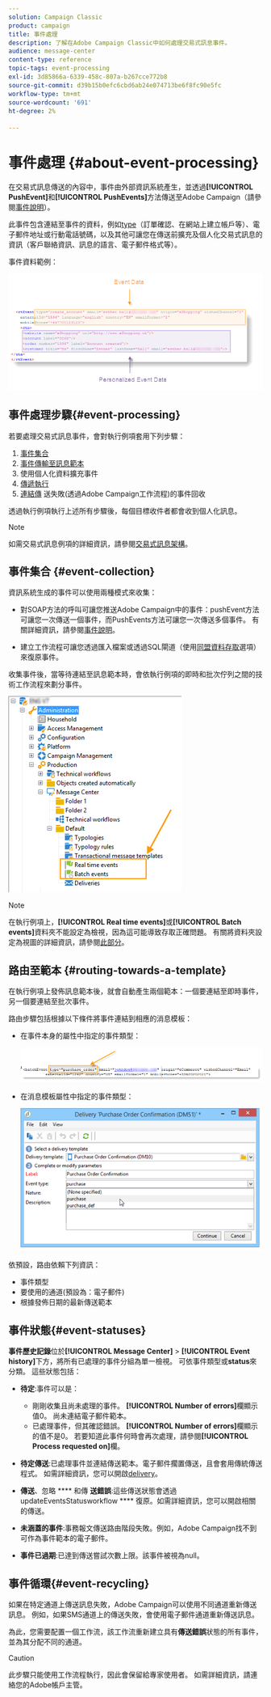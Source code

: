 ```yaml
---
solution: Campaign Classic
product: campaign
title: 事件處理
description: 了解在Adobe Campaign Classic中如何處理交易式訊息事件。
audience: message-center
content-type: reference
topic-tags: event-processing
exl-id: 3d85866a-6339-458c-807a-b267cce772b8
source-git-commit: d39b15b0efc6cbd6ab24e074713be6f8fc90e5fc
workflow-type: tm+mt
source-wordcount: '691'
ht-degree: 2%

---
```


# 事件處理 {#about-event-processing}

在交易式訊息傳送的內容中，事件由外部資訊系統產生，並透過&#x200B;**[!UICONTROL PushEvent]**&#x200B;和&#x200B;**[!UICONTROL PushEvents]**&#x200B;方法傳送至Adobe Campaign（請參閱[事件說明](../../message-center/using/event-description.md)）。

此事件包含連結至事件的資料，例如[type](../../message-center/using/creating-event-types.md)（訂單確認、在網站上建立帳戶等）、電子郵件地址或行動電話號碼，以及其他可讓您在傳送前擴充及個人化交易式訊息的資訊（客戶聯絡資訊、訊息的語言、電子郵件格式等）。

事件資料範例：

![](assets/messagecenter_events_request_001.png)
## 事件處理步驟{#event-processing}

若要處理交易式訊息事件，會對執行例項套用下列步驟：

1. [事件集合](#event-collection)
1. [事件傳輸至訊息範本](#routing-towards-a-template)
1. 使用個人化資料擴充事件
1. [傳遞執行](../../message-center/using/delivery-execution.md)
1. [連結傳](#event-recycling) 送失敗(透過Adobe Campaign工作流程)的事件回收

透過執行例項執行上述所有步驟後，每個目標收件者都會收到個人化訊息。

>[!NOTE]
>
>如需交易式訊息例項的詳細資訊，請參閱[交易式訊息架構](../../message-center/using/transactional-messaging-architecture.md)。


## 事件集合 {#event-collection}

資訊系統生成的事件可以使用兩種模式來收集：

* 對SOAP方法的呼叫可讓您推送Adobe Campaign中的事件：pushEvent方法可讓您一次傳送一個事件，而PushEvents方法可讓您一次傳送多個事件。 有關詳細資訊，請參閱[事件說明](../../message-center/using/event-description.md)。

* 建立工作流程可讓您透過匯入檔案或透過SQL閘道（使用[同盟資料存取](../../installation/using/about-fda.md)選項）來復原事件。

收集事件後，當等待連結至訊息範本時，會依執行例項的即時和批次佇列之間的技術工作流程來劃分事件。

![](assets/messagecenter_events_queues_001.png)

>[!NOTE]
>
>在執行例項上，**[!UICONTROL Real time events]**&#x200B;或&#x200B;**[!UICONTROL Batch events]**&#x200B;資料夾不能設定為檢視，因為這可能導致存取正確問題。 有關將資料夾設定為視圖的詳細資訊，請參閱[此部分](../../platform/using/access-management-folders.md)。

## 路由至範本 {#routing-towards-a-template}

在執行例項上發佈訊息範本後，就會自動產生兩個範本：一個要連結至即時事件，另一個要連結至批次事件。

路由步驟包括根據以下條件將事件連結到相應的消息模板：

* 在事件本身的屬性中指定的事件類型：

   ![](assets/messagecenter_event_type_001.png)

* 在消息模板屬性中指定的事件類型：

   ![](assets/messagecenter_event_type_002.png)

依預設，路由依賴下列資訊：

* 事件類型
* 要使用的通道(預設為：電子郵件)
* 根據發佈日期的最新傳送範本

## 事件狀態{#event-statuses}

**事件歷史記錄**&#x200B;位於&#x200B;**[!UICONTROL Message Center]** > **[!UICONTROL Event history]**&#x200B;下方，將所有已處理的事件分組為單一檢視。 可依事件類型或&#x200B;**status**&#x200B;來分類。 這些狀態包括：

* **待定**:事件可以是：

   * 剛剛收集且尚未處理的事件。 **[!UICONTROL Number of errors]**&#x200B;欄顯示值0。 尚未連結電子郵件範本。
   * 已處理事件，但其確認錯誤。 **[!UICONTROL Number of errors]**&#x200B;欄顯示的值不是0。 若要知道此事件何時會再次處理，請參閱&#x200B;**[!UICONTROL Process requested on]**&#x200B;欄。

* **待定傳送**:已處理事件並連結傳送範本。電子郵件擱置傳送，且會套用傳統傳送程式。 如需詳細資訊，您可以開啟[delivery](../../delivery/using/about-message-tracking.md)。
* **傳送**、忽略 **** 和傳 **送錯誤**:這些傳送狀態會透過updateEventsStatusworkflow **** 復原。如需詳細資訊，您可以開啟相關的傳送。
* **未涵蓋的事件**:事務報文傳送路由階段失敗。例如，Adobe Campaign找不到可作為事件範本的電子郵件。
* **事件已過期**:已達到傳送嘗試次數上限。該事件被視為null。

## 事件循環{#event-recycling}

如果在特定通道上傳送訊息失敗，Adobe Campaign可以使用不同通道重新傳送訊息。 例如，如果SMS通道上的傳送失敗，會使用電子郵件通道重新傳送訊息。

為此，您需要配置一個工作流，該工作流重新建立具有&#x200B;**傳送錯誤**&#x200B;狀態的所有事件，並為其分配不同的通道。

>[!CAUTION]
>
>此步驟只能使用工作流程執行，因此會保留給專家使用者。 如需詳細資訊，請連絡您的Adobe帳戶主管。